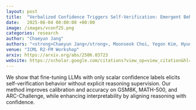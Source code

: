 ```yaml
---
layout: post
title:  "Verbalized Confidence Triggers Self-Verification: Emergent Behavior Without Explicit Reasoning Supervision"
date:   2025-06-04 00:00:00 +00:00
image: /images/vconf25.png
categories: research
author: "Chaeyun Jang"
authors: "<strong>Chaeyun Jang</strong>, Moonseok Choi, Yegon Kim, Hyungi Lee, Juho Lee"
venue: "ICML R2-FM Workshop"
arxiv: https://arxiv.org/abs/2506.03723
website: https://scholar.google.com/citations?view_op=view_citation&hl=ko&user=pFo8UcAAAAAJ&citation_for_view=pFo8UcAAAAAJ:UeHWp8X0CEIC
---
```

We show that fine-tuning LLMs with only scalar confidence labels elicits self-verification behavior without explicit reasoning supervision. Our method improves calibration and accuracy on GSM8K, MATH-500, and ARC-Challenge, while enhancing interpretability by aligning reasoning with confidence.
